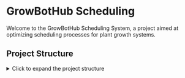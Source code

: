 # GrowBotHub Scheduling

Welcome to the GrowBotHub Scheduling System, a project aimed at optimizing scheduling processes for plant growth systems.

## Project Structure

<details>
<summary>Click to expand the project structure</summary>
README (MDX Format)
mdx

Copy
# GrowBotHub Scheduling

Welcome to the GrowBotHub Scheduling System, a project aimed at optimizing scheduling processes for plant growth systems.

## Project Structure

<details>
<summary>Click to expand the project structure</summary>
1node1moduleType - 5strawb/

Projet_Semestre.pdf
README.md
Scheduling_1node1bac - Raccourci.lnk
pycache/
classes.py
data.txt
edges.py
graph_construction_and_draw.py
inputs.py
main.py
optimization.py
outputs.py
plant_datas.txt
plants_array.py
1nodemodule - 5strawb/

Projet_Semestre.pdf
README.md
pycache/
classes.py
data.txt
edges.py
graph_construction_and_draw.py
inputs.py
main.py
optimization.py
outputs.py
plant_datas.txt
plants_array.py
scheduling/
classes.py
data.txt
input.py
main.py
output.txt
output2.txt
smalldata.txt
OptimalNbTrays/

Projet_Semestre.pdf
README.md
pycache/
classes.py
data.txt
edges.py
graph_construction_and_draw.py
inputs.py
main.py
optimization.py
outputs.py
plant_datas.txt
plants_array.py
total_plants_given_trays.py

</details>

## Key Features

- **Automated Scheduling**: Modules for scheduling plant growth stages efficiently.
- **Graph Construction and Visualization**: Tools for creating and visualizing growth graphs.
- **Optimization**: Algorithms for optimizing resource allocation and plant placement.

## Installation

To run this project, you'll need Python installed on your system. Follow these steps to get started:

1. Clone this repository:
   ```bash
   git clone https://github.com/danaKalaaji/GrowBotHub_Scheduling.git
Navigate into the desired module directory.
Navigate into the desired module directory.

Run the main script:
python main.py
Usage Examples
You can find example usage patterns in the main.py of each module. Simply modify the input parameters to suit your needs.
